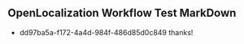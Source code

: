 ## OpenLocalization Workflow Test MarkDown
* dd97ba5a-f172-4a4d-984f-486d85d0c849 thanks!

<!--HONumber=Aug16_HO1-->



